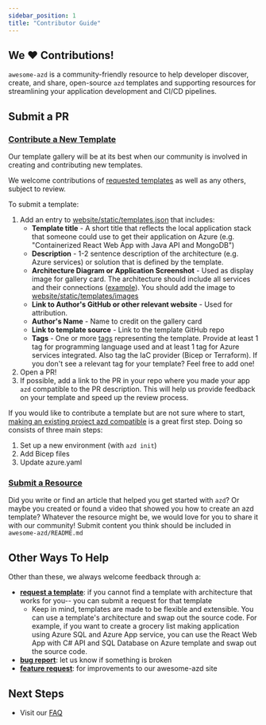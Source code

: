 ```yaml
---
sidebar_position: 1
title: "Contributor Guide"
---
```


## We ♥️ Contributions!
`awesome-azd` is a community-friendly resource to help developer discover, create, and share, open-source `azd` templates and supporting resources for streamlining your application development and CI/CD pipelines.

## Submit a PR

### [Contribute a New Template](https://github.com/Azure/awesome-azd/compare)
Our template gallery will be at its best when our community is involved in creating and contributing new templates. 

We welcome contributions of [requested templates](https://github.com/Azure/awesome-azd/issues?q=is%3Aopen+is%3Aissue+label%3Arequested-contribution) as well as any others, subject to review. 

To submit a template:
1. Add an entry to [website/static/templates.json](https://github.com/Azure/awesome-azd/blob/main/website/static/templates.json) that includes:
    - **Template title** - A short title that reflects the local application stack that someone could use to get their application on Azure (e.g. "Containerized React Web App with Java API and MongoDB")
    - **Description** - 1-2 sentence description of the architecture (e.g. Azure services) or solution that is defined by the template.
    - **Architecture Diagram or Application Screenshot** - Used as display image for gallery card. The architecture should include all services and their connections ([example](https://github.com/Azure-Samples/todo-csharp-sql/blob/main/assets/resources.png)). You should add the image to [website/static/templates/images](https://github.com/Azure/awesome-azd/tree/main/website/static/templates/images)
    - **Link to Author's GitHub or other relevant website** - Used for attribution.
    - **Author's Name** - Name to credit on the gallery card
    - **Link to template source** - Link to the template GitHub repo
    - **Tags** - One or more [tags](https://github.com/Azure/awesome-azd/blob/main/website/src/data/tags.tsx) representing the template. Provide at least 1 tag for programming language used and at least 1 tag for Azure services integrated. Also tag the IaC provider (Bicep or Terraform). If you don't see a relevant tag for your template? Feel free to add one!
2. Open a PR!
3. If possible, add a link to the PR in your repo where you made your app `azd` compatible to the PR description. This will help us provide feedback on your template and speed up the review process. 

If you would like to contribute a template but are not sure where to start, [making an existing project azd compatible](https://learn.microsoft.com/en-us/azure/developer/azure-developer-cli/make-azd-compatible) is a great first step. Doing so consists of three main steps:
1.  Set up a new environment (with `azd init`)
2.  Add Bicep files
3.  Update azure.yaml 

### [Submit a Resource](https://github.com/Azure/awesome-azd/compare)
Did you write or find an article that helped you get started with `azd`? Or maybe you created or found a video that showed you how to create an azd template? Whatever the resource might be, we would love for you to share it with our community! Submit content you think should be included in `awesome-azd/README.md`

## Other Ways To Help 
Other than these, we always welcome feedback through a:
 - [**request a template**](https://github.com/Azure/awesome-azd/issues/new?assignees=nigkulintya%2C+savannahostrowski&labels=requested-contribution&template=%F0%9F%A4%94-submit-a-template-request.md&title=%5BIdea%5D+%3Cyour-template-name%3E): if you cannot find a template with architecture that works for you-- you can submit a request for that template
    - Keep in mind, templates are made to be flexible and extensible. You can use a template's architecture and swap out the source code. For example, if you want to create a grocery list making application using Azure SQL and Azure App service, you can use the React Web App with C# API and SQL Database on Azure template and swap out the source code.
 - [**bug report**](https://github.com/Azure/awesome-azd/issues/new?assignees=&labels=&template=bug_report.md&title=): let us know if something is broken
 - [**feature request**](https://github.com/Azure/awesome-azd/issues/new?assignees=&labels=&template=feature_request.md&title=): for improvements to our awesome-azd site

## Next Steps
- Visit our [FAQ](./1-faq/1-azd.md)
